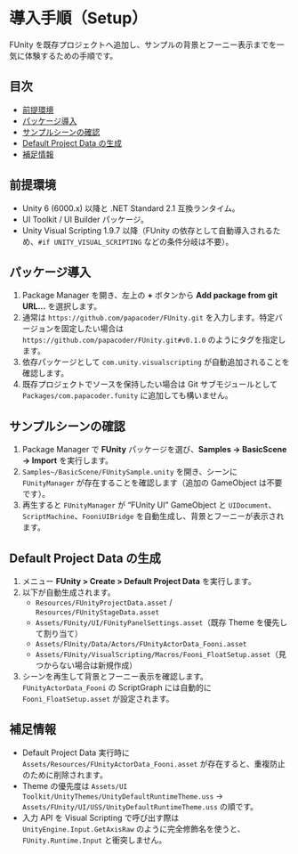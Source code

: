 # 導入手順（Setup）

FUnity を既存プロジェクトへ追加し、サンプルの背景とフーニー表示までを一気に体験するための手順です。

## 目次
- [前提環境](#前提環境)
- [パッケージ導入](#パッケージ導入)
- [サンプルシーンの確認](#サンプルシーンの確認)
- [Default Project Data の生成](#default-project-data-の生成)
- [補足情報](#補足情報)

## 前提環境
- Unity 6 (6000.x) 以降と .NET Standard 2.1 互換ランタイム。
- UI Toolkit / UI Builder パッケージ。
- Unity Visual Scripting 1.9.7 以降（FUnity の依存として自動導入されるため、`#if UNITY_VISUAL_SCRIPTING` などの条件分岐は不要）。

## パッケージ導入
1. Package Manager を開き、左上の **+** ボタンから **Add package from git URL...** を選択します。
2. 通常は `https://github.com/papacoder/FUnity.git` を入力します。特定バージョンを固定したい場合は `https://github.com/papacoder/FUnity.git#v0.1.0` のようにタグを指定します。
3. 依存パッケージとして `com.unity.visualscripting` が自動追加されることを確認します。
4. 既存プロジェクトでソースを保持したい場合は Git サブモジュールとして `Packages/com.papacoder.funity` に追加しても構いません。

## サンプルシーンの確認
1. Package Manager で **FUnity** パッケージを選び、**Samples → BasicScene → Import** を実行します。
2. `Samples~/BasicScene/FUnitySample.unity` を開き、シーンに `FUnityManager` が存在することを確認します（追加の GameObject は不要です）。
3. 再生すると `FUnityManager` が “FUnity UI” GameObject と `UIDocument`、`ScriptMachine`、`FooniUIBridge` を自動生成し、背景とフーニーが表示されます。

## Default Project Data の生成
1. メニュー **FUnity > Create > Default Project Data** を実行します。
2. 以下が自動生成されます。
   - `Resources/FUnityProjectData.asset` / `Resources/FUnityStageData.asset`
   - `Assets/FUnity/UI/FUnityPanelSettings.asset`（既存 Theme を優先して割り当て）
   - `Assets/FUnity/Data/Actors/FUnityActorData_Fooni.asset`
   - `Assets/FUnity/VisualScripting/Macros/Fooni_FloatSetup.asset`（見つからない場合は新規作成）
3. シーンを再生して背景とフーニー表示を確認します。`FUnityActorData_Fooni` の ScriptGraph には自動的に `Fooni_FloatSetup.asset` が設定されます。

## 補足情報
- Default Project Data 実行時に `Assets/Resources/FUnityActorData_Fooni.asset` が存在すると、重複防止のために削除されます。
- Theme の優先度は `Assets/UI Toolkit/UnityThemes/UnityDefaultRuntimeTheme.uss` → `Assets/FUnity/UI/USS/UnityDefaultRuntimeTheme.uss` の順です。
- 入力 API を Visual Scripting で呼び出す際は `UnityEngine.Input.GetAxisRaw` のように完全修飾名を使うと、`FUnity.Runtime.Input` と衝突しません。
